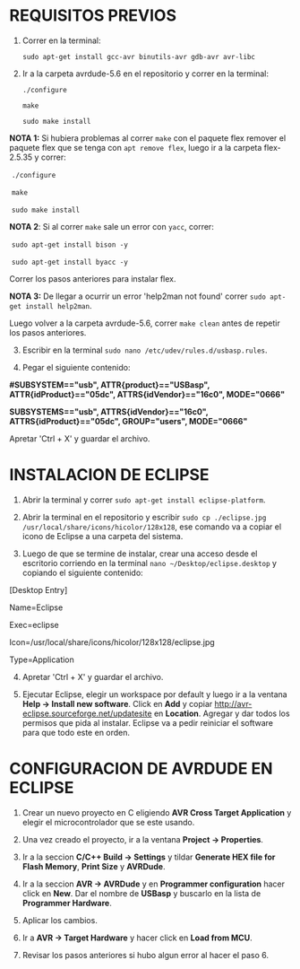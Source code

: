 # REQUISITOS PREVIOS

1. Correr en la terminal:

	`sudo apt-get install gcc-avr binutils-avr gdb-avr avr-libc`

2. Ir a la carpeta avrdude-5.6 en el repositorio y correr en la terminal:

	`./configure`
	
	`make`
	
	`sudo make install`

**NOTA 1:** Si hubiera problemas al correr `make` con el paquete flex remover el paquete flex que se tenga con `apt remove flex`, luego ir a la carpeta flex-2.5.35 y correr:

​		`./configure`

​		`make`

​		`sudo make install`

**NOTA 2**: Si al correr `make` sale un error con `yacc`, correr:

​		`sudo apt-get install bison -y`

​		`sudo apt-get install byacc -y`

Correr los pasos anteriores para instalar flex.

**NOTA 3:** De llegar a ocurrir un error 'help2man not found' correr `sudo apt-get install help2man`.

Luego volver a la carpeta avrdude-5.6, correr `make clean` antes de repetir los pasos anteriores.

3. Escribir en la terminal `sudo nano /etc/udev/rules.d/usbasp.rules`.

4. Pegar el siguiente contenido:

**#SUBSYSTEM=="usb", ATTR{product}=="USBasp", ATTR{idProduct}=="05dc", ATTRS{idVendor}=="16c0", MODE="0666"**

**SUBSYSTEMS=="usb", ATTRS{idVendor}=="16c0", ATTRS{idProduct}=="05dc", GROUP="users", MODE="0666"** 

Apretar 'Ctrl + X' y guardar el archivo.

# INSTALACION DE ECLIPSE

1. Abrir la terminal y correr `sudo apt-get install eclipse-platform`.

2. Abrir la terminal en el repositorio y escribir `sudo cp ./eclipse.jpg /usr/local/share/icons/hicolor/128x128`, ese comando va a copiar el icono de Eclipse a una carpeta del sistema. 

3. Luego de que se termine de instalar, crear una acceso desde el escritorio corriendo en la terminal `nano ~/Desktop/eclipse.desktop` y copiando el siguiente contenido:

[Desktop Entry]

Name=Eclipse

Exec=eclipse

Icon=/usr/local/share/icons/hicolor/128x128/eclipse.jpg

Type=Application

4. Apretar 'Ctrl + X' y guardar el archivo.

5. Ejecutar Eclipse, elegir un workspace por default y luego ir a la ventana **Help -> Install new software**. Click en **Add** y copiar http://avr-eclipse.sourceforge.net/updatesite en **Location**. Agregar y dar todos los permisos que pida al instalar. Eclipse va a pedir reiniciar el software para que todo este en orden.

# CONFIGURACION DE AVRDUDE EN ECLIPSE

1. Crear un nuevo proyecto en C eligiendo **AVR Cross Target Application** y elegir el microcontrolador que se este usando.

2. Una vez creado el proyecto, ir a la ventana **Project -> Properties**.

3. Ir a la seccion **C/C++ Build -> Settings** y tildar **Generate HEX file for Flash Memory**, **Print Size** y **AVRDude**.

4. Ir a la seccion **AVR -> AVRDude** y en **Programmer configuration** hacer click en **New**. Dar el nombre de **USBasp** y buscarlo en la lista de **Programmer Hardware**. 

5. Aplicar los cambios.

6. Ir a **AVR -> Target Hardware** y hacer click en **Load from MCU**.

7. Revisar los pasos anteriores si hubo algun error al hacer el paso 6.
